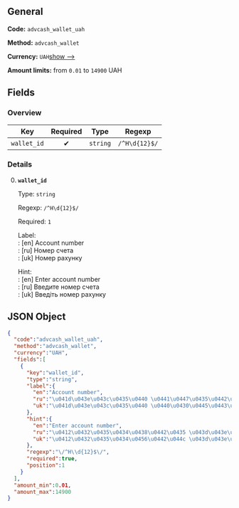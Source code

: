 
## General 
 
**Code:** `advcash_wallet_uah` 
 
**Method:** `advcash_wallet` 
 
**Currency:** `UAH`[show -->]() 
 
**Amount limits:** from `0.01` to `14900` UAH  

## Fields 

### Overview 

|Key|Required|Type|Regexp| 
|:---:|:---:|:---:|:---:| 
|`wallet_id`|✔ |`string`|`/^H\d{12}$/`| 
 

### Details 
 
0. **`wallet_id`**  
 
	Type: `string` 
 
	Regexp: `/^H\d{12}$/` 
 
	Required: `1` 
 
	Label:  
	: [en] Account number  
	: [ru] Номер счета  
	: [uk] Номер рахунку  
 
	Hint:  
	: [en] Enter account number  
	: [ru] Введите номер счета  
	: [uk] Введіть номер рахунку  
 

## JSON Object 

```json
{
  "code":"advcash_wallet_uah",
  "method":"advcash_wallet",
  "currency":"UAH",
  "fields":[
    {
      "key":"wallet_id",
      "type":"string",
      "label":{
        "en":"Account number",
        "ru":"\u041d\u043e\u043c\u0435\u0440 \u0441\u0447\u0435\u0442\u0430",
        "uk":"\u041d\u043e\u043c\u0435\u0440 \u0440\u0430\u0445\u0443\u043d\u043a\u0443"
      },
      "hint":{
        "en":"Enter account number",
        "ru":"\u0412\u0432\u0435\u0434\u0438\u0442\u0435 \u043d\u043e\u043c\u0435\u0440 \u0441\u0447\u0435\u0442\u0430",
        "uk":"\u0412\u0432\u0435\u0434\u0456\u0442\u044c \u043d\u043e\u043c\u0435\u0440 \u0440\u0430\u0445\u0443\u043d\u043a\u0443"
      },
      "regexp":"\/^H\\d{12}$\/",
      "required":true,
      "position":1
    }
  ],
  "amount_min":0.01,
  "amount_max":14900
}
```  
